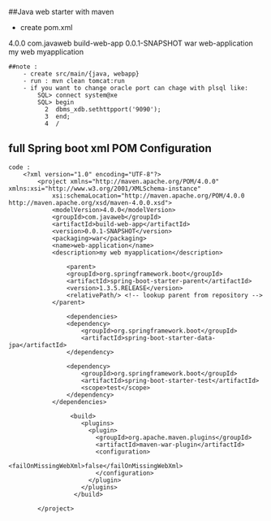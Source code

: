 ##Java web starter with maven

- create pom.xml
<?xml version="1.0" encoding="UTF-8"?>
<project xmlns="http://maven.apache.org/POM/4.0.0" xmlns:xsi="http://www.w3.org/2001/XMLSchema-instance"
	xsi:schemaLocation="http://maven.apache.org/POM/4.0.0 http://maven.apache.org/xsd/maven-4.0.0.xsd">
	<modelVersion>4.0.0</modelVersion>
	<groupId>com.javaweb</groupId>
	<artifactId>build-web-app</artifactId>
	<version>0.0.1-SNAPSHOT</version>
	<packaging>war</packaging>
	<name>web-application</name>
	<description>my web myapplication</description>
</project>

	##note : 
		- create src/main/{java, webapp}
		- run : mvn clean tomcat:run
		- if you want to change oracle port can chage with plsql like: 
			SQL> connect system@xe
			SQL> begin
			  2  dbms_xdb.sethttpport('9090');
			  3  end;
			  4  /
  
## full Spring boot xml POM Configuration
	code : 
		<?xml version="1.0" encoding="UTF-8"?>
			<project xmlns="http://maven.apache.org/POM/4.0.0" xmlns:xsi="http://www.w3.org/2001/XMLSchema-instance"
				xsi:schemaLocation="http://maven.apache.org/POM/4.0.0 http://maven.apache.org/xsd/maven-4.0.0.xsd">
				<modelVersion>4.0.0</modelVersion>
				<groupId>com.javaweb</groupId>
				<artifactId>build-web-app</artifactId>
				<version>0.0.1-SNAPSHOT</version>
				<packaging>war</packaging>
				<name>web-application</name>
				<description>my web myapplication</description>
				   
					<parent>
					<groupId>org.springframework.boot</groupId>
					<artifactId>spring-boot-starter-parent</artifactId>
					<version>1.3.5.RELEASE</version>
					<relativePath/> <!-- lookup parent from repository -->
				</parent>
					
					<dependencies>
					<dependency>
						<groupId>org.springframework.boot</groupId>
						<artifactId>spring-boot-starter-data-jpa</artifactId>
					</dependency>
					
					<dependency>
						<groupId>org.springframework.boot</groupId>
						<artifactId>spring-boot-starter-test</artifactId>
						<scope>test</scope>
					</dependency>
				</dependencies>
				   
					 <build>
						<plugins>
						  <plugin>
							<groupId>org.apache.maven.plugins</groupId>
							<artifactId>maven-war-plugin</artifactId>
							<configuration>
							  <failOnMissingWebXml>false</failOnMissingWebXml>
							</configuration>
						  </plugin>
						</plugins>
					  </build>
					
			</project>

